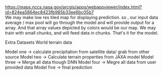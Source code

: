 https://maps.nccs.nasa.gov/arcgis/apps/webappviewer/index.html?id=824ea5864ec8423fb985b33ee6bc05b7  
We may make low res tiled map for displaying prediction. so , our input data average / max pool will go through the model and will provide output for a array. And that array values depicted by colors would be our map.
We may train with small chunks, and will feed data in chunks. That's it for the model.

Extra Datasets
World terrain data

Model one -> calculate precipitation from satellite data/ grab from other source
Model two -> Calculate terrain properties from JAXA model
Model three -> Merge all data though DNN
Model four -> Megre all data from user provided data
Model five -> final prediction
